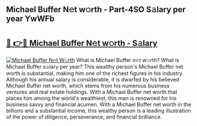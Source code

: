 ## Michael Buffer N𝚎t w𝚘rth - Part-4SO S𝚊lary per year YwWFb

# <h2><a href="http://gc0eaf.nevu.top/?p=Michael+Buffer">🔗 👉🔴 Michael Buffer N𝚎t w𝚘rth - S𝚊lary</a></h2>

[![Michael Buffer N𝚎t W𝚘rth](https://i.imgur.com/Oavwk0R.jpeg)](http://gc0eaf.nevu.top/?p=Michael+Buffer)
What is Michael Buffer n𝚎t w𝚘rth? What is Michael Buffer s𝚊lary per year?
This wealthy person's Michael Buffer net worth is substantial, making him one of the richest figures in his industry. Although his annual salary is considerable, it is dwarfed by his believed Michael Buffer net worth, which stems from his numerous business ventures and real estate holdings. With a Michael Buffer net worth that places him among the world's wealthiest, this man is renowned for his business savvy and financial acumen. With a Michael Buffer net worth in the billions and a substantial income, this wealthy person is a leading illustration of the power of diligence, perseverance, and financial brilliance.
